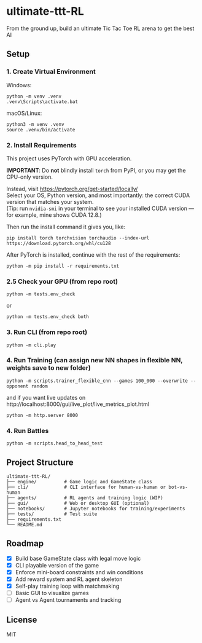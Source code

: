 # ultimate-ttt-RL
From the ground up, build an ultimate Tic Tac Toe RL arena to get the best AI

## Setup

### 1. Create Virtual Environment

Windows:
```
python -m venv .venv
.venv\Scripts\activate.bat
```

macOS/Linux:
```
python3 -m venv .venv
source .venv/bin/activate
```

### 2. Install Requirements

This project uses PyTorch with GPU acceleration.

**IMPORTANT**: Do **not** blindly install `torch` from PyPI, or you may get the CPU-only version.

Instead, visit https://pytorch.org/get-started/locally/  
Select your OS, Python version, and most importantly: the correct CUDA version that matches your system.  
(Tip: run `nvidia-smi` in your terminal to see your installed CUDA version — for example, mine shows CUDA 12.8.)

Then run the install command it gives you, like:

```
pip install torch torchvision torchaudio --index-url https://download.pytorch.org/whl/cu128
```

After PyTorch is installed, continue with the rest of the requirements:

```
python -m pip install -r requirements.txt
```

### 2.5 Check your GPU (from repo root)
```
python -m tests.env_check
``` 
or
```
python -m tests.env_check both
``` 

### 3. Run CLI (from repo root)
```
python -m cli.play
```

### 4. Run Training (can assign new NN shapes in flexible NN, weights save to new folder)
```
python -m scripts.trainer_flexible_cnn --games 100_000 --overwrite --opponent random
```
and if you want live updates on http://localhost:8000/gui/live_plot/live_metrics_plot.html
```
python -m http.server 8000
```

### 4. Run Battles
```
python -m scripts.head_to_head_test
```

## Project Structure

```
ultimate-ttt-RL/
├── engine/          # Game logic and GameState class
├── cli/             # CLI interface for human-vs-human or bot-vs-human
├── agents/          # RL agents and training logic (WIP)
├── gui/             # Web or desktop GUI (optional)
├── notebooks/       # Jupyter notebooks for training/experiments
├── tests/           # Test suite
├── requirements.txt
└── README.md
```

## Roadmap

- [x] Build base GameState class with legal move logic
- [x] CLI playable version of the game
- [x] Enforce mini-board constraints and win conditions
- [x] Add reward system and RL agent skeleton
- [x] Self-play training loop with matchmaking
- [ ] Basic GUI to visualize games
- [ ] Agent vs Agent tournaments and tracking

## License

MIT